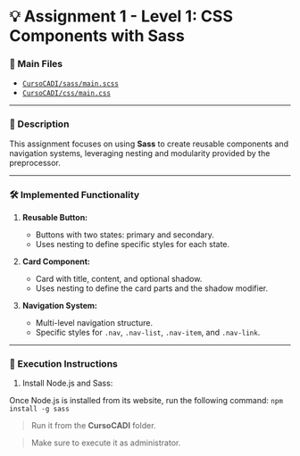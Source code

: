 # 💡 Assignment 1 - Level 1: CSS Components with Sass

### 📂 Main Files
- [`CursoCADI/sass/main.scss`](CursoCADI/sass/main.scss)
- [`CursoCADI/css/main.css`](CursoCADI/css/main.css)

---

### 💼 Description
This assignment focuses on using **Sass** to create reusable components and navigation systems, leveraging nesting and modularity provided by the preprocessor.

---

### 🛠️ Implemented Functionality
1. **Reusable Button:**
   - Buttons with two states: primary and secondary.
   - Uses nesting to define specific styles for each state.

2. **Card Component:**
   - Card with title, content, and optional shadow.
   - Uses nesting to define the card parts and the shadow modifier.

3. **Navigation System:**
   - Multi-level navigation structure.
   - Specific styles for `.nav`, `.nav-list`, `.nav-item`, and `.nav-link`.

---

### 📝 Execution Instructions
1. Install Node.js and Sass:

Once Node.js is installed from its website, run the following command: `npm install -g sass`

> Run it from the **CursoCADI** folder.  

> Make sure to execute it as administrator.  
